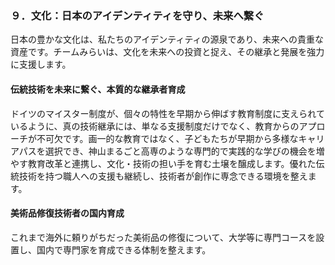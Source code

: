 ### ９．文化：日本のアイデンティティを守り、未来へ繋ぐ

日本の豊かな文化は、私たちのアイデンティティの源泉であり、未来への貴重な資産です。チームみらいは、文化を未来への投資と捉え、その継承と発展を強力に支援します。

#### 伝統技術を未来に繋ぐ、本質的な継承者育成
ドイツのマイスター制度が、個々の特性を早期から伸ばす教育制度に支えられているように、真の技術継承には、単なる支援制度だけでなく、教育からのアプローチが不可欠です。画一的な教育ではなく、子どもたちが早期から多様なキャリアパスを選択でき、神山まるごと高専のような専門的で実践的な学びの機会を増やす教育改革と連携し、文化・技術の担い手を育む土壌を醸成します。優れた伝統技術を持つ職人への支援も継続し、技術者が創作に専念できる環境を整えます。

#### 美術品修復技術者の国内育成
これまで海外に頼りがちだった美術品の修復について、大学等に専門コースを設置し、国内で専門家を育成できる体制を整えます。